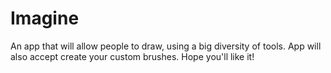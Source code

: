 # Imagine
An app that will allow people to draw, using a big diversity of tools. App will also accept create your custom brushes.  Hope you'll like it!
